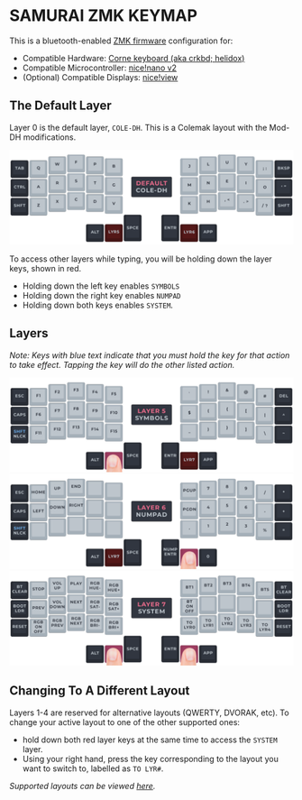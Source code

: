 # SAMURAI ZMK KEYMAP

This is a bluetooth-enabled [ZMK firmware](https://zmk.dev/) configuration for:
 - Compatible Hardware: [Corne keyboard (aka crkbd; helidox)](https://github.com/foostan/crkbd)
 - Compatible Microcontroller: [nice!nano v2](https://nicekeyboards.com/nice-view/)
 - (Optional) Compatible Displays: [nice!view](https://nicekeyboards.com/nice-view/)

## The Default Layer
Layer 0 is the default layer, `COLE-DH`. This is a Colemak layout with the Mod-DH modifications.

![Layer 0](/visual/LAYER0.png)

To access other layers while typing, you will be holding down the layer keys, shown in red.
 - Holding down the left key enables `SYMBOLS`
 - Holding down the right key enables `NUMPAD`
 - Holding down both keys enables `SYSTEM`.

## Layers
*Note: Keys with blue text indicate that you must hold the key for that action to take effect. Tapping the key will do the other listed action.*

![Layer 5](/visual/LAYER5.png)
![Layer 6](/visual/LAYER6.png)
![Layer 7](/visual/LAYER7.png)

## Changing To A Different Layout

Layers 1-4 are reserved for alternative layouts (QWERTY, DVORAK, etc).
To change your active layout to one of the other supported ones:
- hold down both red layer keys at the same time to access the `SYSTEM` layer.
- Using your right hand, press the key corresponding to the layout you want to switch to, labelled as `TO LYR#`.

*Supported layouts can be viewed [here](LAYOUTS.md).*
